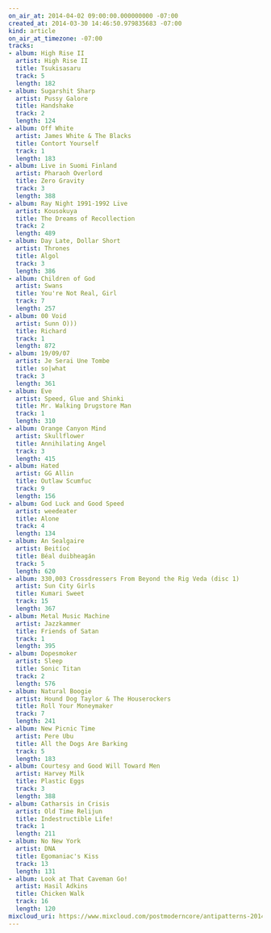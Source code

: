 ```yaml
---
on_air_at: 2014-04-02 09:00:00.000000000 -07:00
created_at: 2014-03-30 14:46:50.979835683 -07:00
kind: article
on_air_at_timezone: -07:00
tracks:
- album: High Rise II
  artist: High Rise II
  title: Tsukisasaru
  track: 5
  length: 182
- album: Sugarshit Sharp
  artist: Pussy Galore
  title: Handshake
  track: 2
  length: 124
- album: Off White
  artist: James White & The Blacks
  title: Contort Yourself
  track: 1
  length: 183
- album: Live in Suomi Finland
  artist: Pharaoh Overlord
  title: Zero Gravity
  track: 3
  length: 388
- album: Ray Night 1991-1992 Live
  artist: Kousokuya
  title: The Dreams of Recollection
  track: 2
  length: 489
- album: Day Late, Dollar Short
  artist: Thrones
  title: Algol
  track: 3
  length: 386
- album: Children of God
  artist: Swans
  title: You're Not Real, Girl
  track: 7
  length: 257
- album: 00 Void
  artist: Sunn O)))
  title: Richard
  track: 1
  length: 872
- album: 19/09/07
  artist: Je Serai Une Tombe
  title: so|what
  track: 3
  length: 361
- album: Eve
  artist: Speed, Glue and Shinki
  title: Mr. Walking Drugstore Man
  track: 1
  length: 310
- album: Orange Canyon Mind
  artist: Skullflower
  title: Annihilating Angel
  track: 3
  length: 415
- album: Hated
  artist: GG Allin
  title: Outlaw Scumfuc
  track: 9
  length: 156
- album: God Luck and Good Speed
  artist: weedeater
  title: Alone
  track: 4
  length: 134
- album: An Sealgaire
  artist: Beiṫíoċ
  title: Béal duibheagán
  track: 5
  length: 620
- album: 330,003 Crossdressers From Beyond the Rig Veda (disc 1)
  artist: Sun City Girls
  title: Kumari Sweet
  track: 15
  length: 367
- album: Metal Music Machine
  artist: Jazzkammer
  title: Friends of Satan
  track: 1
  length: 395
- album: Dopesmoker
  artist: Sleep
  title: Sonic Titan
  track: 2
  length: 576
- album: Natural Boogie
  artist: Hound Dog Taylor & The Houserockers
  title: Roll Your Moneymaker
  track: 7
  length: 241
- album: New Picnic Time
  artist: Pere Ubu
  title: All the Dogs Are Barking
  track: 5
  length: 183
- album: Courtesy and Good Will Toward Men
  artist: Harvey Milk
  title: Plastic Eggs
  track: 3
  length: 388
- album: Catharsis in Crisis
  artist: Old Time Relijun
  title: Indestructible Life!
  track: 1
  length: 211
- album: No New York
  artist: DNA
  title: Egomaniac's Kiss
  track: 13
  length: 131
- album: Look at That Caveman Go!
  artist: Hasil Adkins
  title: Chicken Walk
  track: 16
  length: 120
mixcloud_uri: https://www.mixcloud.com/postmoderncore/antipatterns-2014-04-02/
---
```

